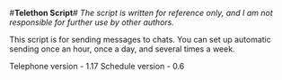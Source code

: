 #**Telethon Script**#
_The script is written for reference only, 
and I am not responsible for further use by other authors._

This script is for sending messages to chats. 
You can set up automatic sending once an hour, once a day, and several times a week.

Telephone version - 1.17
Schedule version - 0.6
